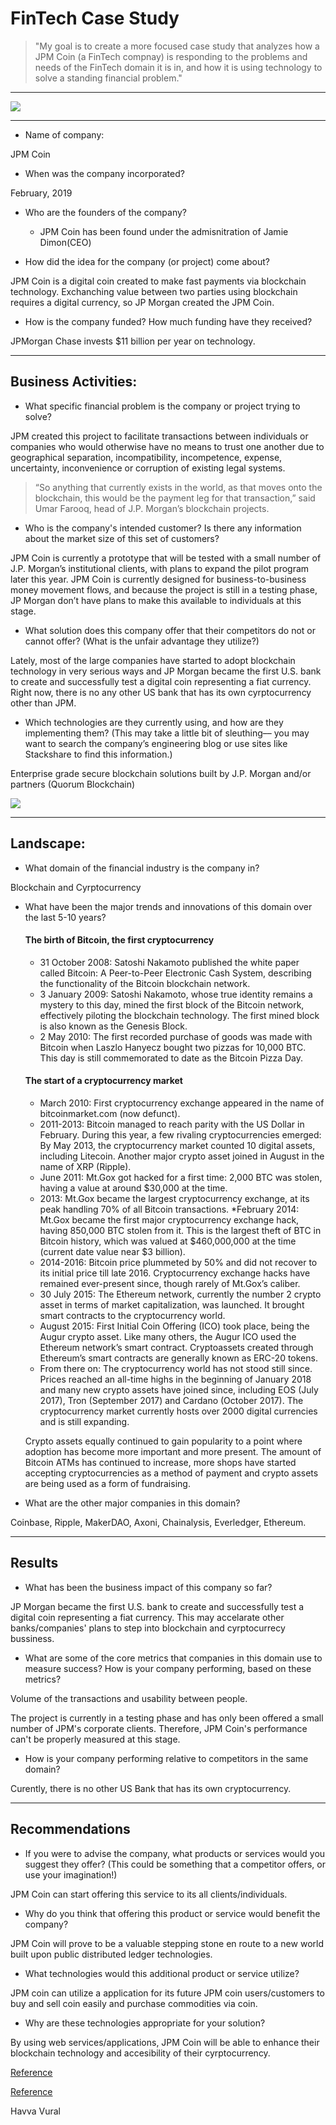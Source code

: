 # FinTech Case Study

> "My goal is to create a more focused case study that analyzes how a JPM Coin (a FinTech compnay) is responding to the problems and needs of the FinTech domain it is in, and how it is using technology to solve a standing financial problem."
---
![](https://www.adweek.com/wp-content/uploads/2019/02/jpm-coin-content-2019.png)

---

* Name of company: 

JPM Coin

* When was the company incorporated? 

February, 2019

* Who are the founders of the company? 	

  * JPM Coin has been found under the admisnitration of Jamie Dimon(CEO)

* How did the idea for the company (or project) come about? 

JPM Coin is a digital coin created to make fast payments via blockchain technology. Exchanching value between two parties using blockchain requires a digital currency, so JP Morgan created the JPM Coin.

* How is the company funded? How much funding have they received?

JPMorgan Chase invests $11 billion per year on technology.

---

## Business Activities:

* What specific financial problem is the company or project trying to solve?

JPM created this project to facilitate transactions between individuals or companies who would otherwise have no means to trust one another due to geographical separation, incompatibility, incompetence, expense, uncertainty, inconvenience or corruption of existing legal systems. 

> “So anything that currently exists in the world, as that moves onto the blockchain, this would be the payment leg for that transaction,” said Umar Farooq, head of J.P. Morgan’s blockchain projects.


* Who is the company's intended customer?  Is there any information about the market size of this set of customers?

JPM Coin is currently a prototype that will be tested with a small number of J.P. Morgan’s institutional clients, with plans to expand the pilot program later this year. JPM Coin is currently designed for business-to-business money movement flows, and because the project is still in a testing phase, JP Morgan don’t have plans to make this available to individuals at this stage. 

* What solution does this company offer that their competitors do not or cannot offer? (What is the unfair advantage they utilize?)

Lately, most of the large companies have started to adopt blockchain technology in very serious ways and JP Morgan became the first U.S. bank to create and successfully test a digital coin representing a fiat currency. Right now, there is no any other US bank that has its own cyrptocurrency other than JPM.

* Which technologies are they currently using, and how are they implementing them? (This may take a little bit of sleuthing–– you may want to search the company’s engineering blog or use sites like Stackshare to find this information.)

Enterprise grade secure blockchain solutions built by J.P. Morgan and/or partners (Quorum Blockchain)

![](https://securecdn.pymnts.com/wp-content/uploads/2019/02/JPMorgan-Distributed-Ledger.png)

---

## Landscape:

* What domain of the financial industry is the company in?

Blockchain and Cyrptocurrency

* What have been the major trends and innovations of this domain over the last 5-10 years?

    #### The birth of Bitcoin, the first cryptocurrency
    * 31 October 2008: Satoshi Nakamoto published the white paper called Bitcoin: A Peer-to-Peer Electronic Cash System, describing the functionality of the Bitcoin blockchain network. 
    * 3 January 2009: Satoshi Nakamoto, whose true identity remains a mystery to this day, mined the first block of the Bitcoin network, effectively piloting the blockchain technology. The first mined block is also known as the Genesis Block.
    * 2 May 2010: The first recorded purchase of goods was made with Bitcoin when Laszlo Hanyecz bought two pizzas for 10,000 BTC. This day is still commemorated to date as the Bitcoin Pizza Day. 
    #### The start of a cryptocurrency market
    * March 2010: First cryptocurrency exchange appeared in the name of bitcoinmarket.com (now defunct).
    * 2011-2013: Bitcoin managed to reach parity with the US Dollar in February. During this year, a few rivaling cryptocurrencies emerged: By May 2013, the cryptocurrency market counted 10 digital assets, including Litecoin. Another major crypto asset joined in August in the name of XRP (Ripple).
    * June 2011: Mt.Gox got hacked for a first time: 2,000 BTC was stolen, having a value at around $30,000 at the time.
    * 2013: Mt.Gox became the largest cryptocurrency exchange, at its peak handling 70% of all Bitcoin transactions.
    *February 2014: Mt.Gox became the first major cryptocurrency exchange hack, having 850,000 BTC stolen from it. This is the largest theft of BTC in Bitcoin history, which was valued at $460,000,000 at the time (current date value near $3 billion).
    * 2014-2016: Bitcoin price plummeted by 50% and did not recover to its initial price till late 2016. Cryptocurrency exchange hacks have remained ever-present since, though rarely of Mt.Gox’s caliber.
    * 30 July 2015: The Ethereum network, currently the number 2 crypto asset in terms of market capitalization, was launched. It brought smart contracts to the cryptocurrency world.
    * August 2015: First Initial Coin Offering (ICO) took place, being the Augur crypto asset. Like many others, the Augur ICO used the Ethereum network’s smart contract. Cryptoassets created through Ethereum’s smart contracts are generally known as ERC-20 tokens.
    * From there on: The cryptocurrency world has not stood still since. Prices reached an all-time highs in the beginning of January 2018 and many new crypto assets have joined since, including EOS (July 2017), Tron (September 2017) and Cardano (October 2017). The cryptocurrency market currently hosts over 2000 digital currencies and is still expanding.
    
    Crypto assets equally continued to gain popularity to a point where adoption has become more important and more present. The amount of Bitcoin ATMs has continued to increase, more shops have started accepting cryptocurrencies as a method of payment and crypto assets are being used as a form of fundraising. 

* What are the other major companies in this domain?

Coinbase, Ripple, MakerDAO, Axoni, Chainalysis, Everledger, Ethereum.

---

## Results

* What has been the business impact of this company so far?

JP Morgan became the first U.S. bank to create and successfully test a digital coin representing a fiat currency. This may accelarate other banks/companies' plans to step into blockchain and cyrptocurrecy bussiness.

* What are some of the core metrics that companies in this domain use to measure success? How is your company performing, based on these metrics?

Volume of the transactions and usability between people. 

The project is currently in a testing phase and has only been offered a small number of JPM's corporate clients. Therefore, JPM Coin's performance can't be properly measured at this stage. 

* How is your company performing relative to competitors in the same domain?

Curently, there is no other US Bank that has its own cryptocurrency.

---

## Recommendations

* If you were to advise the company, what products or services would you suggest they offer? (This could be something that a competitor offers, or use your imagination!)

JPM Coin can start offering this service to its all clients/individuals.

* Why do you think that offering this product or service would benefit the company?

JPM Coin will prove to be a valuable stepping stone en route to a new world built upon public distributed ledger technologies.

* What technologies would this additional product or service utilize?

JPM coin can utilize a application for its future JPM coin users/customers to buy and sell coin easily and purchase commodities via coin.

* Why are these technologies appropriate for your solution?

By using web services/applications, JPM Coin will be able to enhance their blockchain technology and accesibility of their cyrptocurrency.


[Reference](https://www.ledger.com/academy/crypto/a-brief-history-on-bitcoin-cryptocurrencies)

[Reference](https://www.jpmorgan.com/solutions/cib/news/digital-coin-payments)

Havva Vural
